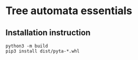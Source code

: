 # Tree automata essentials

## Installation instruction
```
python3 -m build
pip3 install dist/pyta-*.whl
```